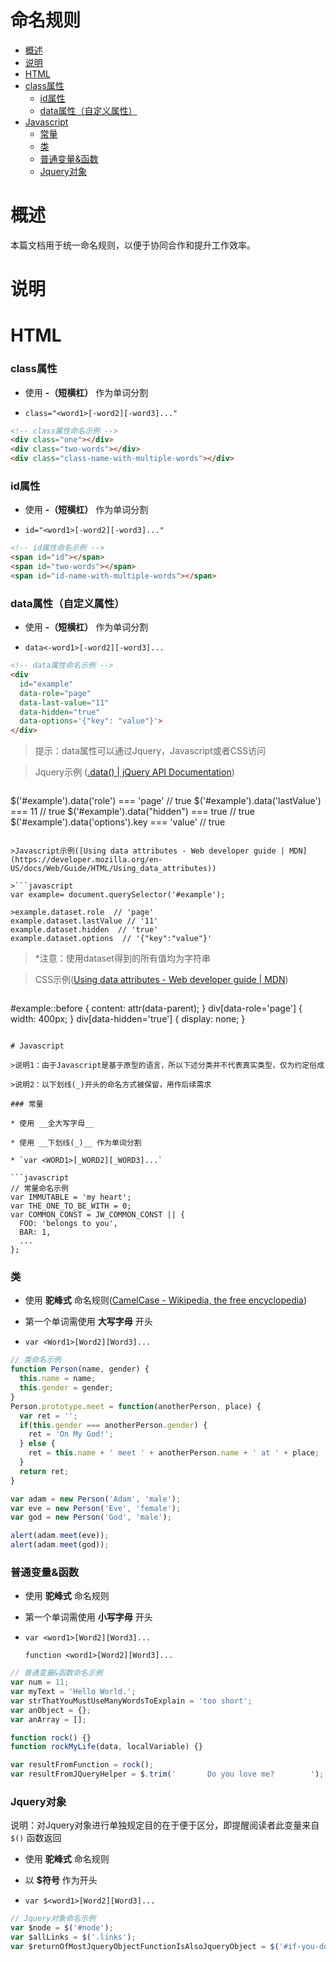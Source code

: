 命名规则
===============

- [概述](#user-content-%E6%A6%82%E8%BF%B0)
- [说明](#user-content-%E8%AF%B4%E6%98%8E)
- [HTML](#user-content-html)
- [class属性](#user-content-class%E5%B1%9E%E6%80%A7)
	- [id属性](#user-content-id%E5%B1%9E%E6%80%A7)
	- [data属性（自定义属性）](#user-content-data%E5%B1%9E%E6%80%A7%E8%87%AA%E5%AE%9A%E4%B9%89%E5%B1%9E%E6%80%A7)
- [Javascript](#user-content-javascript)
	- [常量](#user-content-%E5%B8%B8%E9%87%8F)
	- [类](#user-content-%E7%B1%BB)
	- [普通变量&函数](#user-content-%E6%99%AE%E9%80%9A%E5%8F%98%E9%87%8F%E5%87%BD%E6%95%B0)
	- [Jquery对象](#user-content-jquery%E5%AF%B9%E8%B1%A1)

# 概述

本篇文档用于统一命名规则，以便于协同合作和提升工作效率。

# 说明

# HTML

### class属性

* 使用 __-（短横杠）__ 作为单词分割

* `class="<word1>[-word2][-word3]..."`

```html
<!-- class属性命名示例 -->
<div class="one"></div>
<div class="two-words"></div>
<div class="class-name-with-multiple-words"></div>
```

### id属性
* 使用 __-（短横杠）__ 作为单词分割

* `id="<word1>[-word2][-word3]..."`

```html
<!-- id属性命名示例 -->
<span id="id"></span>
<span id="two-words"></span>
<span id="id-name-with-multiple-words"></span>
```

### data属性（自定义属性）

* 使用 __-（短横杠）__ 作为单词分割

* `data<-word1>[-word2][-word3]...`

```html
<!-- data属性命名示例 -->
<div
  id="example"
  data-role="page"
  data-last-value="11"
  data-hidden="true"
  data-options='{"key": "value"}'>
</div>
```

>提示：data属性可以通过Jquery，Javascript或者CSS访问

>Jquery示例 ([.data() | jQuery API Documentation](http://api.jquery.com/data/))

>```javascript
$('#example').data('role') === 'page'  // true
$('#example').data('lastValue') === 11  // true
$('#example').data("hidden") === true  // true
$('#example').data('options').key === 'value'  // true
```

>Javascript示例([Using data attributes - Web developer guide | MDN](https://developer.mozilla.org/en-US/docs/Web/Guide/HTML/Using_data_attributes))

>```javascript
var example= document.querySelector('#example');

>example.dataset.role  // 'page'
example.dataset.lastValue // '11'
example.dataset.hidden  // 'true'
example.dataset.options  // '{"key":"value"}'
```

>*注意：使用dataset得到的所有值均为字符串

>CSS示例([Using data attributes - Web developer guide | MDN](https://developer.mozilla.org/en-US/docs/Web/Guide/HTML/Using_data_attributes))

>```css
#example::before {
  content: attr(data-parent);
}
div[data-role='page'] {
  width: 400px;
}
div[data-hidden='true'] {
  display: none;
}
```

# Javascript

>说明1：由于Javascript是基于原型的语言，所以下述分类并不代表真实类型，仅为约定俗成

>说明2：以下划线(_)开头的命名方式被保留，用作后续需求

### 常量

* 使用 __全大写字母__

* 使用 __下划线(_)__ 作为单词分割

* `var <WORD1>[_WORD2][_WORD3]...`

```javascript
// 常量命名示例
var IMMUTABLE = 'my heart';
var THE_ONE_TO_BE_WITH = 0;
var COMMON_CONST = JW_COMMON_CONST || {
  FOO: 'belongs to you',
  BAR: 1,
  ...
};
```

### 类

* 使用 __驼峰式__ 命名规则([CamelCase - Wikipedia, the free encyclopedia](http://en.wikipedia.org/wiki/CamelCase))

* 第一个单词需使用 __大写字母__ 开头

* `var <Word1>[Word2][Word3]...`

```javascript
// 类命名示例
function Person(name, gender) {
  this.name = name;
  this.gender = gender;
}
Person.prototype.meet = function(anotherPerson, place) {
  var ret = '';
  if(this.gender === anotherPerson.gender) {
    ret = 'On My God!';
  } else {
    ret = this.name + ' meet ' + anotherPerson.name + ' at ' + place;
  }
  return ret;
}

var adam = new Person('Adam', 'male');
var eve = new Person('Eve', 'female');
var god = new Person('God', 'male');

alert(adam.meet(eve));
alert(adam.meet(god));
```

### 普通变量&函数

* 使用 __驼峰式__ 命名规则

* 第一个单词需使用 __小写字母__ 开头

* `var <word1>[Word2][Word3]...`

  `function <word1>[Word2][Word3]...`

```javascript
// 普通变量&函数命名示例
var num = 11;
var myText = 'Hello World.';
var strThatYouMustUseManyWordsToExplain = 'too short';
var anObject = {};
var anArray = [];

function rock() {}
function rockMyLife(data, localVariable) {}

var resultFromFunction = rock();
var resultFromJQueryHelper = $.trim('       Do you love me?        ');
```

### Jquery对象

说明：对Jquery对象进行单独规定目的在于便于区分，即提醒阅读者此变量来自 `$()` 函数返回

* 使用 __驼峰式__ 命名规则

* 以 __$符号__ 作为开头

* `var $<word1>[Word2][Word3]...`

```javascript
// Jquery对象命名示例
var $node = $('#node');
var $allLinks = $('.links');
var $returnOfMostJqueryObjectFunctionIsAlsoJqueryObject = $('#if-you-dont-love-me').fadeOut('fast');
```
